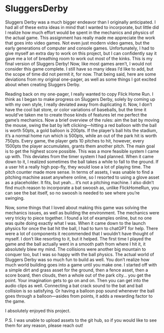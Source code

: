 # SluggersDerby

Sluggers Derby was a much bigger endeavor than I originally anticipated. I had all of these extra ideas in mind that I wanted to incorporate, but little did I realize how much effort would be spent in the mechanics and physics of the actual game. This assignment has really made me appreciate the work that goes into video games. Not even just modern video games, but the early generations of computer and console games. Unfortunately, I had to give myself an extra day to work on this project, but I can confidently say it gave me a lot of breathing room to work out most of the kinks. This is my final version of Sluggers Derby! Now, like most games aren’t, I would not consider this game complete. I still have so many ideas I’d like to add, but the scope of time did not permit it, for now. That being said, here are some deviations from my original one-pager, as well as some things I got excited about when creating Sluggers Derby.

Reading back on my one-pager, I really wanted to copy Flick Home Run. I think as I began to make progress on Sluggers Derby, solely by coming up with my own style, I really deviated away from duplicating it. Now, I don’t have the cool bat store, or color variations of baseballs, but the time it would’ve taken me to create those kinds of features let me perfect the game’s mechanics. Now a brief overview of the rules: aim the bat by moving the mouse, swing the bat by left clicking—hitting a red balloon with the ball is worth 50pts, a gold balloon is 200pts. If the player’s ball hits the stadium, it’s a normal home run which is 500pts, while an out of the park hit is worth 750pts. Every game, the player gets 10 pitches to hit, however, every 1500pts the player accumulates, grants them another pitch. The main goal is to get the highest score possible. This was a more feasible system I came up with. This deviates from the timer system I had planned. When it came down to it, I realized sometimes the ball takes a while to fall to the ground. If a user hit a really high pop-fly, they would lose a lot of playing time. The pitch counter made more sense. In terms of assets, I was unable to find a pitching machine asset anywhere online, so I resorted to using a glove asset as a placeholder. It fits, but yeah… it’s not a pitching machine. I also didn’t find much reason to incorporate a bat swoosh as, unlike FlickHomeRun, you can see the bat itself, so no swoosh is needed to see where you’re swinging.

Now, some things that I loved about making this game was solving the mechanics issues, as well as building the environment. The mechanics were very tricky to piece together. I found a lot of examples online, but no one was quite doing exactly what I was. When it came down to the launch physics for once the bat hit the ball, I had to turn to chatGPT for help. There were a lot of components it recommended that I wouldn’t have thought of myself. I don’t like resorting to it, but it helped. The first time I played the game and the ball actually went in a smooth path from where I hit it, it absolutely blew my mind. The collisions were another big mountain to conquer too, but I was so happy with the ball physics. The actual world of Sluggers Derby was so much fun to build as well. You don’t realize how much world building goes into a game until you make one. I started off with a simple dirt and grass asset for the ground, then a fence asset, then a score board, then clouds, then a whole out of the park city… you get the point. Your imagination gets to go on and on. Then you can get into the audio clips as well. Connecting a bat crack sound to the bat and ball collision is so satisfying. Or having a balloon pop sound whenever the ball goes through a balloon—asides from points, it adds a rewarding factor to the game.

I absolutely enjoyed this project.

P.S. I was unable to upload assets to the git hub, so if you would like to see them for any reason, please reach out!
